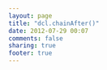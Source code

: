 ```yaml
---
layout: page
title: "dcl.chainAfter()"
date: 2012-07-29 00:07
comments: false
sharing: true
footer: true
---
```

